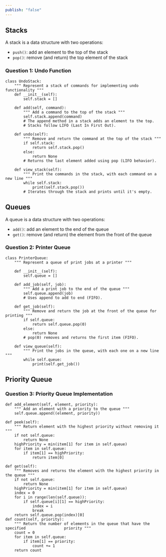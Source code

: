 ```yaml
---
publish: "false"
---
```

## Stacks
A stack is a data structure with two operations:
- `push()`: add an element to the top of the stack
- `pop()`: remove (and return) the top element of the stack
### Question 1: Undo Function
```
class UndoStack:
    """ Represent a stack of commands for implementing undo functionality """
    def __init__(self):
        self.stack = []

    def add(self, command):
        """ Add a command to the top of the stack """
        self.stack.append(command)
        # The append method in a stack adds an element to the top.
        # Stacks follow LIFO (Last In First Out).

    def undo(self):
        """ Remove and return the command at the top of the stack """
        if self.stack:
            return self.stack.pop()
        else:
            return None
        # Returns the last element added using pop (LIFO behavior).

    def view_stack(self):
        """ Print the commands in the stack, with each command on a new line """
        while self.stack:
            print(self.stack.pop())
        # Iterates through the stack and prints until it's empty.
```
## Queues
A queue is a data structure with two operations:
- `add()`: add an element to the end of the queue
- `get()`: remove (and return) the element from the front of the queue
### Question 2: Printer Queue
```
class PrinterQueue:
    """ Represent a queue of print jobs at a printer """

    def __init__(self):
        self.queue = []

    def add_job(self, job):
        """ Add a print job to the end of the queue """
        self.queue.append(job)
        # Uses append to add to end (FIFO).

    def get_job(self):
        """ Remove and return the job at the front of the queue for printing """
        if self.queue:
            return self.queue.pop(0)
        else:
            return None
        # pop(0) removes and returns the first item (FIFO).

    def view_queue(self):
        """ Print the jobs in the queue, with each one on a new line """
        while self.queue:
            print(self.get_job())
```
## Priority Queue

### Question 3: Priority Queue Implementation
```
def add_element(self, element, priority):
    """ Add an element with a priority to the queue """
    self.queue.append((element, priority))

def peek(self):
    """ Return element with the highest priority without removing it """
    if not self.queue:
        return None
    highPriority = min(item[1] for item in self.queue)
    for item in self.queue:
        if item[1] == highPriority:
            return item[0]

def get(self):
    """ Removes and returns the element with the highest priority in the queue """
    if not self.queue:
        return None
    highPriority = min(item[1] for item in self.queue)
    index = 0
    for i in range(len(self.queue)):
        if self.queue[i][1] == highPriority:
            index = i
            break
    return self.queue.pop(index)[0]
def count(self, priority):
	""" Return the number of elements in the queue that have the specified                 priority """
    count = 0
    for item in self.queue:
        if item[1] == priority:
            count += 1
    return count
```